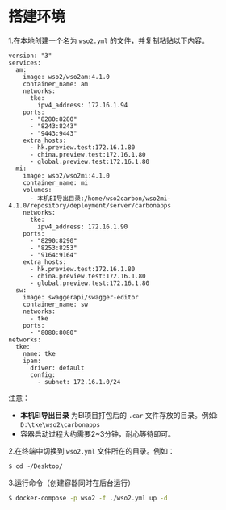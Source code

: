# 搭建环境

1.在本地创建一个名为 `wso2.yml` 的文件，并复制粘贴以下内容。
```yaml{21}
version: "3"
services:
  am:
    image: wso2/wso2am:4.1.0
    container_name: am
    networks:
      tke:
        ipv4_address: 172.16.1.94
    ports:
      - "8280:8280"
      - "8243:8243"
      - "9443:9443"
    extra_hosts:
      - hk.preview.test:172.16.1.80
      - china.preview.test:172.16.1.80
      - global.preview.test:172.16.1.80
  mi:
    image: wso2/wso2mi:4.1.0
    container_name: mi
    volumes:
      - 本机EI导出目录:/home/wso2carbon/wso2mi-4.1.0/repository/deployment/server/carbonapps
    networks:
      tke:
        ipv4_address: 172.16.1.90
    ports:
      - "8290:8290"
      - "8253:8253"
      - "9164:9164"
    extra_hosts:
      - hk.preview.test:172.16.1.80
      - china.preview.test:172.16.1.80
      - global.preview.test:172.16.1.80
  sw:
    image: swaggerapi/swagger-editor
    container_name: sw
    networks:
      - tke
    ports:
      - "8080:8080"
networks:
  tke:
    name: tke
    ipam:
      driver: default
      config:
        - subnet: 172.16.1.0/24
```
注意：
- **本机EI导出目录** 为EI项目打包后的 `.car` 文件存放的目录。例如: `D:\tke\wso2\carbonapps`
- 容器启动过程大约需要2~3分钟，耐心等待即可。

2.在终端中切换到 `wso2.yml` 文件所在的目录。例如：
```sh
$ cd ~/Desktop/
```

3.运行命令（创建容器同时在后台运行）
```sh
$ docker-compose -p wso2 -f ./wso2.yml up -d
```